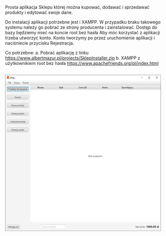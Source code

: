 Prosta aplikacja Sklepu której można kupować, dodawać i sprzedawać produkty i edytować swoje dane.


Do instalacji aplikacji potrzebne jest i XAMPP. W przypadku braku takowego systemu należy go pobrać ze strony producenta i zainstalować. Dostęp do bazy będziemy mieć na koncie root bez hasła Aby móc korzystać z aplikacji trzeba utworzyć konto. Konto tworzymy po przez uruchomienie aplikacji i naciśniecie przycisku Rejestracja.

Co potrzebne:
a. Pobrać aplikację z linku https://www.albertmazur.pl/projects/SklepInstaller.zip
b. XAMPP z użytkownikiem root bez hasła https://www.apachefriends.org/pl/index.html

## ![alt text](https://github.com/albertmazur/Sklep/blob/master/img/Sklep.png)
